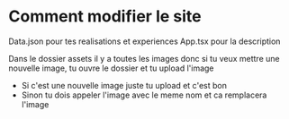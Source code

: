# Comment modifier le site

Data.json pour tes realisations et experiences
App.tsx pour la description

Dans le dossier assets il y a toutes les images donc si tu veux mettre une nouvelle image, tu ouvre le dossier et tu upload l'image 
* Si c'est une nouvelle image juste tu upload et c'est bon
* Sinon tu dois appeler l'image avec le meme nom et ca remplacera l'image
